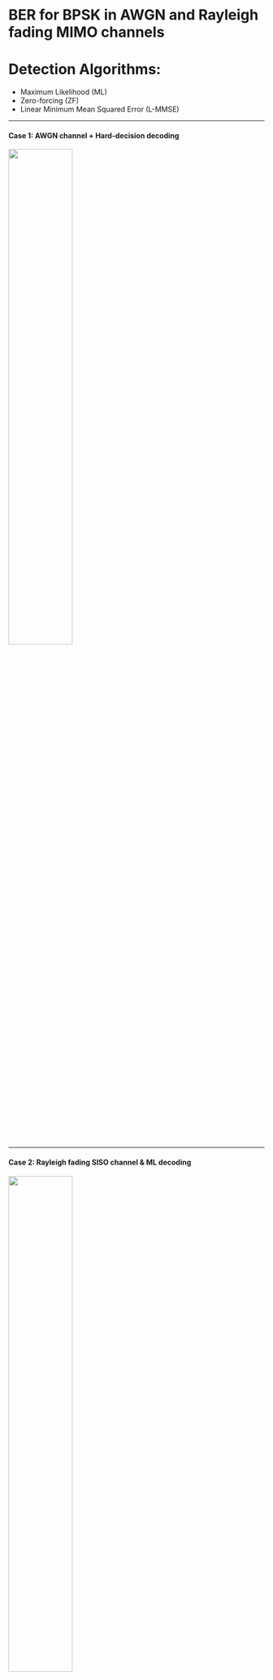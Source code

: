 # BER for BPSK in AWGN and Rayleigh fading MIMO channels
# Detection Algorithms: 
  - Maximum Likelihood (ML)
  - Zero-forcing (ZF)
  - Linear Minimum Mean Squared Error (L-MMSE)

---

#### Case 1: AWGN channel + Hard-decision decoding
<img src="https://github.com/TiepMH/Modulation_Schemes/blob/main/BPSK__AWGN_channel/BER%20for%20BPSK%20in%20AWGN%20SISO%20systems.png" width="50%" height="50%">

---

#### Case 2: Rayleigh fading SISO channel & ML decoding
<img src="https://github.com/TiepMH/Modulation_Schemes/blob/main/BPSK__Rayleigh_SISO__ML_decoding/BER%20for%20BPSK%20in%20Rayleigh%20fading%20SISO%20systems%20using%20ML%20decoding.png" width="50%" height="50%">

As for the theoretical curve, please refer to [R1, page 7] for a derivation.

[R1] https://www.unilim.fr/pages_perso/vahid/notes/ber_awgn.pdf

---

#### Case 3: Rayleigh fading SISO channel & ZF decoding
<img src="https://github.com/TiepMH/Modulation_Schemes/blob/main/BPSK__Rayleigh_SISO__ZF_decoding/BER%20for%20BPSK%20in%20Rayleigh%20fading%20SISO%20systems%20using%20ZF%20decoding.png" width="50%" height="50%">

---

#### Case 4: Rayleigh fading SISO channel & L-MMSE decoding
<img src="https://github.com/TiepMH/Modulation_Schemes/blob/main/BPSK__Rayleigh_SISO__MMSE_decoding/BER%20for%20BPSK%20in%20Rayleigh%20fading%20SISO%20systems%20using%20MMSE%20decoding.png" width="50%" height="50%">

---

Observation: The BER performance in the case of ML decoding is almost the same as the ZF decoding and the MMSE decoding. However, the complexity of the ML decoding is *higher* than the ZF and MMSE decoding. In fact, The BER performance will be different if we choose another modulation scheme and change the number of transmit/receive antennas. In general, both the ZF-based BER performance and MMSE-based BER performance will be worse than the BER performance of the ML decoding.

---

#### Case 5: Rayleigh fading 2X2 MIMO channel & ZF or MMSE decoding
<img src="https://github.com/TiepMH/Modulation_Schemes/blob/main/BPSK_Rayleigh_MIMO__ZF_or_MMSE/BER_in_Rayleigh_fading_MIMO_using_ZF_or_MMSE.png" width="50%" height="50%">


